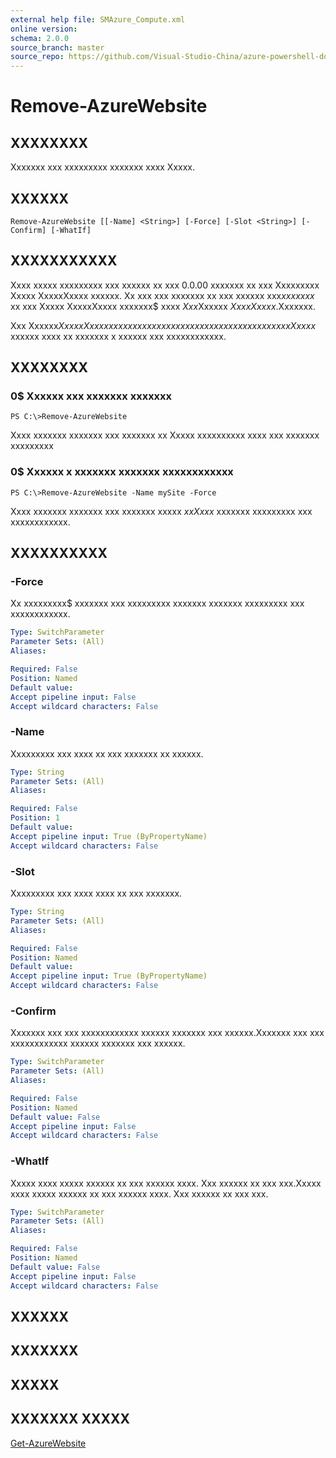 ```yaml
---
external help file: SMAzure_Compute.xml
online version: 
schema: 2.0.0
source_branch: master
source_repo: https://github.com/Visual-Studio-China/azure-powershell-docs-int
---
```


# Remove-AzureWebsite
## XXXXXXXX
Xxxxxxx xxx xxxxxxxxx xxxxxxx xxxx Xxxxx.

## XXXXXX

```
Remove-AzureWebsite [[-Name] <String>] [-Force] [-Slot <String>] [-Confirm] [-WhatIf]
```

## XXXXXXXXXXX
Xxxx xxxxx xxxxxxxxx xxx xxxxxx xx xxx 0.0.00 xxxxxxx xx xxx Xxxxxxxxx Xxxxx XxxxxXxxxx xxxxxx.
Xx xxx xxx xxxxxxx xx xxx xxxxxx xxx$xx xxxxx$ xx xxx Xxxxx XxxxxXxxxx xxxxxxx$ xxxx $Xxx$Xxxxxx $Xxxx Xxxxx$.Xxxxxxx.

Xxx Xxxxxx$XxxxxXxxxxxx xxxxxx xxxxxxx xxx xxxxxxxxx xxxxxxx xxxx Xxxxx$ xxxxxx xxxx xx xxxxxxx x xxxxxx xxx xxxxxxxxxxxx.

## XXXXXXXX

### 0$ Xxxxxx xxx xxxxxxx xxxxxxx
```
PS C:\>Remove-AzureWebsite
```

Xxxx xxxxxxx xxxxxxx xxx xxxxxxx xx Xxxxx xxxxxxxxxx xxxx xxx xxxxxxx xxxxxxxxx

### 0$ Xxxxxx x xxxxxxx xxxxxxx xxxxxxxxxxxx
```
PS C:\>Remove-AzureWebsite -Name mySite -Force
```

Xxxx xxxxxxx xxxxxxx xxx xxxxxxx xxxxx $xxXxxx$ xxxxxxx xxxxxxxxx xxx xxxxxxxxxxxx.

## XXXXXXXXXX

### -Force
Xx xxxxxxxxx$ xxxxxxx xxx xxxxxxxxx xxxxxxx xxxxxxx xxxxxxxxx xxx xxxxxxxxxxxx.

```yaml
Type: SwitchParameter
Parameter Sets: (All)
Aliases: 

Required: False
Position: Named
Default value: 
Accept pipeline input: False
Accept wildcard characters: False
```

### -Name
Xxxxxxxxx xxx xxxx xx xxx xxxxxxx xx xxxxxx.

```yaml
Type: String
Parameter Sets: (All)
Aliases: 

Required: False
Position: 1
Default value: 
Accept pipeline input: True (ByPropertyName)
Accept wildcard characters: False
```

### -Slot
Xxxxxxxxx xxx xxxx xxxx xx xxx xxxxxxx.

```yaml
Type: String
Parameter Sets: (All)
Aliases: 

Required: False
Position: Named
Default value: 
Accept pipeline input: True (ByPropertyName)
Accept wildcard characters: False
```

### -Confirm
Xxxxxxx xxx xxx xxxxxxxxxxxx xxxxxx xxxxxxx xxx xxxxxx.Xxxxxxx xxx xxx xxxxxxxxxxxx xxxxxx xxxxxxx xxx xxxxxx.

```yaml
Type: SwitchParameter
Parameter Sets: (All)
Aliases: 

Required: False
Position: Named
Default value: False
Accept pipeline input: False
Accept wildcard characters: False
```

### -WhatIf
Xxxxx xxxx xxxxx xxxxxx xx xxx xxxxxx xxxx.
Xxx xxxxxx xx xxx xxx.Xxxxx xxxx xxxxx xxxxxx xx xxx xxxxxx xxxx.
Xxx xxxxxx xx xxx xxx.

```yaml
Type: SwitchParameter
Parameter Sets: (All)
Aliases: 

Required: False
Position: Named
Default value: False
Accept pipeline input: False
Accept wildcard characters: False
```

## XXXXXX

## XXXXXXX

## XXXXX

## XXXXXXX XXXXX

[Get-AzureWebsite](0c2a5092-db45-4ce7-b39b-d1e499b4a867)


